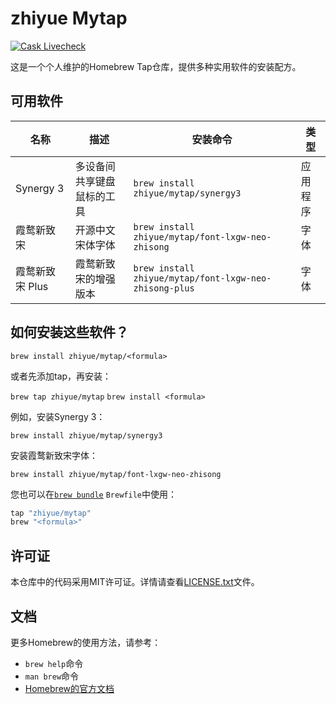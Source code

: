 # zhiyue Mytap

[![Cask Livecheck](https://github.com/zhiyue/homebrew-mytap/actions/workflows/livecheck-autoupdate.yml/badge.svg)](https://github.com/zhiyue/homebrew-mytap/actions/workflows/livecheck-autoupdate.yml)

这是一个个人维护的Homebrew Tap仓库，提供多种实用软件的安装配方。

## 可用软件

| 名称 | 描述 | 安装命令 | 类型 |
| --- | --- | --- | --- |
| Synergy 3 | 多设备间共享键盘鼠标的工具 | `brew install zhiyue/mytap/synergy3` | 应用程序 |
| 霞鹜新致宋 | 开源中文宋体字体 | `brew install zhiyue/mytap/font-lxgw-neo-zhisong` | 字体 |
| 霞鹜新致宋 Plus | 霞鹜新致宋的增强版本 | `brew install zhiyue/mytap/font-lxgw-neo-zhisong-plus` | 字体 |

## 如何安装这些软件？

`brew install zhiyue/mytap/<formula>`

或者先添加tap，再安装：

`brew tap zhiyue/mytap`
`brew install <formula>`

例如，安装Synergy 3：

`brew install zhiyue/mytap/synergy3`

安装霞鹜新致宋字体：

`brew install zhiyue/mytap/font-lxgw-neo-zhisong`

您也可以在[`brew bundle`](https://github.com/Homebrew/homebrew-bundle) `Brewfile`中使用：

```ruby
tap "zhiyue/mytap"
brew "<formula>"
```

## 许可证

本仓库中的代码采用MIT许可证。详情请查看[LICENSE.txt](LICENSE.txt)文件。

## 文档

更多Homebrew的使用方法，请参考：

- `brew help`命令
- `man brew`命令
- [Homebrew的官方文档](https://docs.brew.sh)
